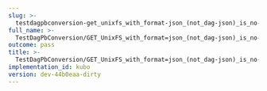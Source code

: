 ```yaml
---
slug: >-
  testdagpbconversion-get_unixfs_with_format-json_(not_dag-json)_is_no-op_(no_conversion)-body
full_name: >-
  TestDagPbConversion/GET_UnixFS_with_format=json_(not_dag-json)_is_no-op_(no_conversion)/Body
outcome: pass
title: >-
  TestDagPbConversion/GET_UnixFS_with_format=json_(not_dag-json)_is_no-op_(no_conversion)/Body
implementation_id: kubo
version: dev-44b0eaa-dirty
---
```



